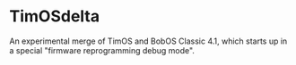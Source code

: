 # TimOSdelta
An experimental merge of TimOS and BobOS Classic 4.1, which starts up in a special "firmware reprogramming debug mode".
